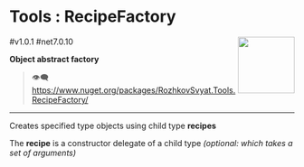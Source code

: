 # Tools : RecipeFactory

<img align="right" width="100" height="100" src="https://github.com/rozhkovsvyat/Tools.RecipeFactory/assets/71471748/98470c48-21be-4be4-b9c4-7cae18cbc4df">

#v1.0.1 #net7.0.10

**Object abstract factory**

> :eye_speech_bubble: https://www.nuget.org/packages/RozhkovSvyat.Tools.RecipeFactory/

---

Creates specified type objects using child type **recipes**

The **recipe** is a constructor delegate of a child type _(optional: which takes a set of arguments)_
